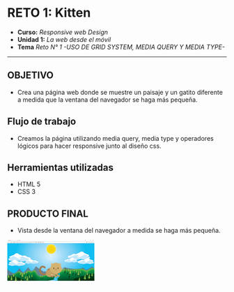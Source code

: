 # RETO 1: Kitten

* **Curso:** _Responsive web Design_
* **Unidad 1:** _La web desde el móvil_
* **Tema** _Reto N° 1 -USO DE GRID SYSTEM, MEDIA QUERY Y MEDIA TYPE-_ 

***
## OBJETIVO
* Crea una página web donde se muestre un paisaje y un gatito diferente a medida que la ventana del navegador se haga más pequeña.

## Flujo de trabajo
* Creamos la página utilizando media query, media type y operadores lógicos para hacer responsive junto al diseño css. 
 
## Herramientas utilizadas

* HTML 5
* CSS 3

## PRODUCTO FINAL

* Vista desde la ventana del navegador a medida se haga más pequeña.

![recursos](assets/images/final.gif)

